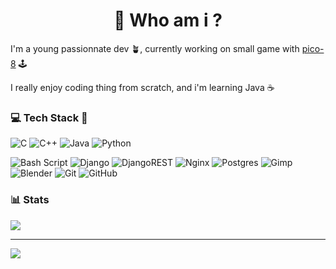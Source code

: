 <!--
**titi-rex/titi-rex** is a ✨ _special_ ✨ repository because its `README.md` (this file) appears on your GitHub profile.

Here are some ideas to get you started:

- 🔭 I’m currently working on ...
- 🌱 I’m currently learning ...
- 👯 I’m looking to collaborate on ...
- 🤔 I’m looking for help with ...
- 💬 Ask me about ...
- 📫 How to reach me: ...
- 😄 Pronouns: ...
- ⚡ Fun fact: ...
-->
<h1 align="center">💫 Who am i ?</h1>

I'm a young passionnate dev 🪴, currently working on small game with [pico-8](https://www.lexaloffle.com/pico-8.php) 🕹️

I really enjoy coding thing from scratch, and i'm learning Java ☕


<h3 align="left">💻 Tech Stack 🐀</h1>

![C](https://img.shields.io/badge/c-%2300599C.svg?style=flat&logo=c&logoColor=white) 
![C++](https://img.shields.io/badge/c++-%2300599C.svg?style=flat&logo=c%2B%2B&logoColor=white) 
![Java](https://img.shields.io/badge/java-%23ED8B00.svg?style=flat&logo=openjdk&logoColor=white)
![Python](https://img.shields.io/badge/python-3670A0?style=flat&logo=python&logoColor=ffdd54) 
<!-- ![Lua](https://img.shields.io/badge/lua-%232C2D72.svg?style=flat&logo=lua&logoColor=white) -->
<!-- ![Rust](https://img.shields.io/badge/rust-%23000000.svg?style=flat&logo=rust&logoColor=white) -->
![Bash Script](https://img.shields.io/badge/bash_script-%23121011.svg?style=flat&logo=gnu-bash&logoColor=white) 
![Django](https://img.shields.io/badge/django-%23092E20.svg?style=flat&logo=django&logoColor=white) 
![DjangoREST](https://img.shields.io/badge/DJANGO-REST-ff1709?style=flat&logo=django&logoColor=white&color=ff1709&labelColor=gray) 
![Nginx](https://img.shields.io/badge/nginx-%23009639.svg?style=flat&logo=nginx&logoColor=white) 
![Postgres](https://img.shields.io/badge/postgres-%23316192.svg?style=flat&logo=postgresql&logoColor=white) 
![Gimp](https://img.shields.io/badge/Gimp-657D8B?style=flat&logo=gimp&logoColor=FFFFFF) 
![Blender](https://img.shields.io/badge/blender-%23F5792A.svg?style=flat&logo=blender&logoColor=white) 
![Git](https://img.shields.io/badge/git-%23F05033.svg?style=flat&logo=git&logoColor=white) 
![GitHub](https://img.shields.io/badge/github-%23121011.svg?style=flat&logo=github&logoColor=white)


<h3 align="left">📊 Stats</h1>

![](https://github-readme-stats.vercel.app/api/top-langs/?username=titi-rex&theme=dark&hide_border=false&include_all_commits=true&count_private=true&layout=compact)


---
[![](https://visitcount.itsvg.in/api?id=titi-rex&icon=0&color=0)](https://visitcount.itsvg.in)

<!-- Proudly created with GPRM ( https://gprm.itsvg.in ) -->

